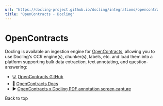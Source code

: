 ```yaml
---
url: "https://docling-project.github.io/docling/integrations/opencontracts/"
title: "OpenContracts - Docling"
---
```


# OpenContracts

Docling is available an ingestion engine for [OpenContracts](https://github.com/JSv4/OpenContracts), allowing you to use Docling's OCR engine(s), chunker(s), labels, etc. and load them into a platform supporting bulk data extraction, text annotating, and question-answering:

- 💻 [OpenContracts GitHub](https://github.com/JSv4/OpenContracts)
- 📖 [OpenContracts Docs](https://jsv4.github.io/OpenContracts/)
- ▶️ [OpenContracts x Docling PDF annotation screen capture](https://github.com/JSv4/OpenContracts/blob/main/docs/assets/images/gifs/PDF%20Annotation%20Flow.gif)

Back to top